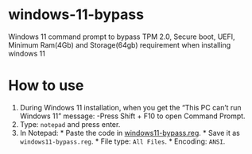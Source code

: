 # windows-11-bypass
Windows 11 command prompt to bypass TPM 2.0, Secure boot, UEFI, Minimum Ram(4Gb) and Storage(64gb) requirement when installing windows 11

# How to use

1. During Windows 11 installation, when you get the “This PC can’t run Windows 11” message:
    -Press Shift + F10 to open Command Prompt.
2. Type:
    ``` notepad ```
   and press enter.
4. In Notepad:
       * Paste the code in [windows11-bypass.reg](./windows11-bypass.reg).
       * Save it as ```windows11-bypass.reg```.
       * File type: ```All Files```.
       * Encoding: ```ANSI```.
